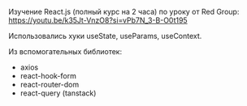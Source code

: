 Изучение React.js (полный курс на 2 часа) по уроку от Red Group: https://youtu.be/k35Jt-VnzO8?si=vPb7N_3-B-O0t195

Использовались хуки useState, useParams, useContext.

Из вспомогательных библиотек:
+ axios
+ react-hook-form
+ react-router-dom
+ react-query (tanstack)
